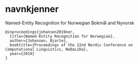 # navnkjenner
Named-Entity Recognition for Norwegian Bokmål and Nynorsk

```
@inproceedings{johansen2019ner,
  title={Named-Entity Recognition for Norwegian},
  author={Johansen, Bjarte},
  booktitle={Proceedings of the 22nd Nordic Conference on Computational Linguistics, NoDaLiDa},
  year={2019}
}
```
